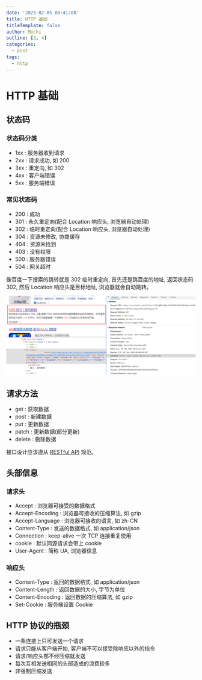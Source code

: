```yaml
---
date: '2023-02-05 08:41:08'
title: HTTP 基础
titleTemplate: false
author: Mochi
outline: [2, 4]
categories:
  - post
tags:
  - http
---
```


# HTTP 基础

## 状态码

### 状态码分类

- 1xx : 服务器收到请求
- 2xx : 请求成功, 如 200
- 3xx : 重定向, 如 302
- 4xx : 客户端错误
- 5xx : 服务端错误

### 常见状态码

- 200 : 成功
- 301 : 永久重定向(配合 Location 响应头, 浏览器自动处理)
- 302 : 临时重定向(配合 Location 响应头, 浏览器自动处理)
- 304 : 资源未修改, 协商缓存
- 404 : 资源未找到
- 403 : 没有权限
- 500 : 服务器错误
- 504 : 网关超时

像百度一下搜索的跳转就是 302 临时重定向, 首先还是跳百度的地址, 返回状态码 302, 然后 Location 响应头是目标地址, 浏览器就会自动跳转。

![302 状态码](../../images/POSTS/http/001_http-status-302.png)

## 请求方法

- get : 获取数据
- post : 新建数据
- put : 更新数据
- patch : 更新数据(部分更新)
- delete : 删除数据

接口设计应该遵从 [RESTful API](https://restfulapi.cn/) 规范。

## 头部信息

### 请求头

- Accept : 浏览器可接受的数据格式
- Accept-Encoding : 浏览器可接收的压缩算法, 如 gzip
- Accept-Language : 浏览器可接收的语言, 如 zh-CN
- Content-Type : 发送的数据格式, 如 application/json
- Connection : keep-alive 一次 TCP 连接重复使用
- cookie : 默认同源请求会带上 cookie
- User-Agent : 简称 UA, 浏览器信息

### 响应头

- Content-Type : 返回的数据格式, 如 application/json
- Content-Length : 返回数据的大小, 字节为单位
- Content-Encoding : 返回数据的压缩算法, 如 gzip
- Set-Cookie : 服务端设置 Cookie

## HTTP 协议的瓶颈

- 一条连接上只可发送一个请求
- 请求只能从客户端开始, 客户端不可以接受除响应以外的指令
- 请求/响应头部不经压缩就发送
- 每次互相发送相同的头部造成的浪费较多
- 非强制压缩发送
